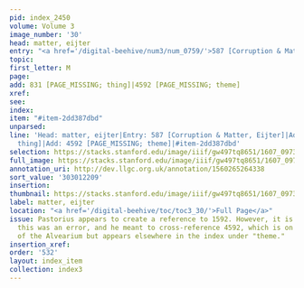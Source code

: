 ```yaml
---
pid: index_2450
volume: Volume 3
image_number: '30'
head: matter, eijter
entry: "<a href='/digital-beehive/num3/num_0759/'>587 [Corruption & Matter, Eijter]</a>"
topic:
first_letter: M
page:
add: 831 [PAGE_MISSING; thing]|4592 [PAGE_MISSING; theme]
xref:
see:
index:
item: "#item-2dd387dbd"
unparsed:
line: 'Head: matter, eijter|Entry: 587 [Corruption & Matter, Eijter]|Add: 831 [PAGE_MISSING;
  thing]|Add: 4592 [PAGE_MISSING; theme]|#item-2dd387dbd'
selection: https://stacks.stanford.edu/image/iiif/gw497tq8651/1607_0973/394,2209,775,209/full/0/default.jpg
full_image: https://stacks.stanford.edu/image/iiif/gw497tq8651/1607_0973/full/full/0/default.jpg
annotation_uri: http://dev.llgc.org.uk/annotation/1560265264338
sort_value: '303012209'
insertion:
thumbnail: https://stacks.stanford.edu/image/iiif/gw497tq8651/1607_0973/394,2209,775,209/150,/0/default.jpg
label: matter, eijter
location: "<a href='/digital-beehive/toc/toc3_30/'>Full Page</a>"
issue: Pastorius appears to create a reference to 1592. However, it is likely that
  this was an error, and he meant to cross-reference 4592, which is on a missing page
  of the Alvearium but appears elsewhere in the index under "theme."
insertion_xref:
order: '532'
layout: index_item
collection: index3
---
```


